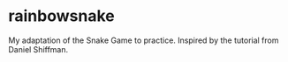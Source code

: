 # rainbowsnake
My adaptation of the Snake Game to practice. Inspired by the tutorial from Daniel Shiffman.
